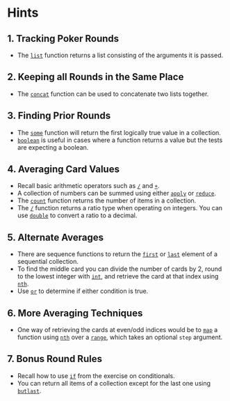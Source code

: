 # Hints

## 1. Tracking Poker Rounds

- The [`list`][list] function returns a list consisting of the arguments it is passed.

## 2. Keeping all Rounds in the Same Place

- The [`concat`][concat] function can be used to concatenate two lists together.

## 3. Finding Prior Rounds

- The [`some`][some] function will return the first logically true value in a collection.
- [`boolean`][boolean] is useful in cases where a function returns a value but the tests are expecting a boolean.

## 4. Averaging Card Values

- Recall basic arithmetic operators such as [`/`][division] and [`+`][addition].
- A collection of numbers can be summed using either [`apply`][apply] or [`reduce`][reduce].
- The [`count`][count] function returns the number of items in a collection.
- The [`/`][division] function returns a ratio type when operating on integers. You can use [`double`][double] to convert a ratio to a decimal.

## 5. Alternate Averages

- There are sequence functions to return the [`first`][first] or [`last`][last] element of a sequential collection.
- To find the middle card you can divide the number of cards by 2, round to the lowest integer with [`int`][int], and retrieve the card at that index using [`nth`][nth].
- Use [`or`][or] to determine if either condition is true.

## 6. More Averaging Techniques

- One way of retrieving the cards at even/odd indices would be to [`map`][map] a function using [`nth`][nth] over a [`range`][range], which takes an optional `step` argument.

## 7. Bonus Round Rules

- Recall how to use [`if`][if] from the exercise on conditionals.
- You can return all items of a collection except for the last one using [`butlast`][butlast].

[addition]: https://clojuredocs.org/clojure.core/+
[apply]: https://clojuredocs.org/clojure.core/apply
[boolean]: https://clojuredocs.org/clojure.core/boolean
[butlast]: https://clojuredocs.org/clojure.core/butlast
[concat]: https://clojuredocs.org/clojure.core/concat
[count]: https://clojuredocs.org/clojure.core/count
[division]: https://clojuredocs.org/clojure.core/_fs
[double]: https://clojuredocs.org/clojure.core/double
[first]: https://clojuredocs.org/clojure.core/first
[if]: https://clojuredocs.org/clojure.core/if
[int]: https://clojuredocs.org/clojure.core/int
[last]: https://clojuredocs.org/clojure.core/last
[list]: https://clojuredocs.org/clojure.core/list
[map]: https://clojuredocs.org/clojure.core/map
[nth]: https://clojuredocs.org/clojure.core/nth
[or]: https://clojuredocs.org/clojure.core/or
[range]: https://clojuredocs.org/clojure.core/range
[reduce]: https://clojuredocs.org/clojure.core/reduce
[some]: https://clojuredocs.org/clojure.core/some